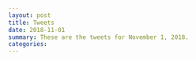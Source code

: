 ```yaml
---
layout: post
title: Tweets
date: 2018-11-01
summary: These are the tweets for November 1, 2018.
categories:
---
```


